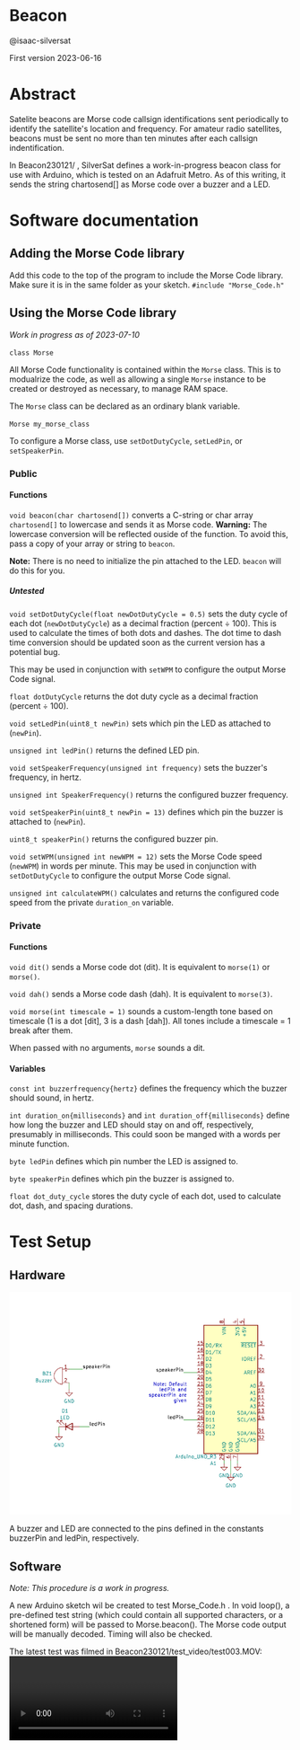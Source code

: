# Beacon
@isaac-silversat

First version 2023-06-16

# Abstract
Satelite beacons are Morse code callsign identifications sent periodically to identify the satellite's location and frequency. For amateur radio satellites, beacons must be sent no more than ten minutes after each callsign indentification.

In Beacon230121/ , SilverSat defines a work-in-progress beacon class for use with Arduino, which is tested on an Adafruit Metro. As of this writing, it sends the string chartosend[] as Morse code over a buzzer and a LED.

# Software documentation
## Adding the Morse Code library
Add this code to the top of the program to include the Morse Code library. Make sure it is in the same folder as your sketch.
`#include "Morse_Code.h"`

## Using the Morse Code library
_Work in progress as of 2023-07-10_

`class Morse`

All Morse Code functionality is contained within the `Morse` class. This is to modualrize the code, as well as allowing a single `Morse` instance to be created or destroyed as necessary, to manage RAM space.

The `Morse` class can be declared as an ordinary blank variable.

`Morse my_morse_class`

To configure a Morse class, use `setDotDutyCycle`, `setLedPin`, or `setSpeakerPin`.

### Public

#### Functions

`void beacon(char chartosend[])` converts a C-string or char array `chartosend[]` to lowercase and sends it as Morse code. **Warning:** The lowercase conversion will be reflected ouside of the function. To avoid this, pass a copy of your array or string to `beacon`.

**Note:** There is no need to initialize the pin attached to the LED. `beacon` will do this for you.

##### Untested
`void setDotDutyCycle(float newDotDutyCycle = 0.5)` sets the duty cycle of each dot (`newDotDutyCycle`) as a decimal fraction (percent ÷ 100). This is used to calculate the times of both dots and dashes. The dot time to dash time conversion should be updated soon as the current version has a potential bug.

This may be used in conjunction with `setWPM` to configure the output Morse Code signal.

`float dotDutyCycle` returns the dot duty cycle as a decimal fraction (percent ÷ 100).

`void setLedPin(uint8_t newPin)` sets which pin the LED as attached to (`newPin`).

`unsigned int ledPin()` returns the defined LED pin.

`void setSpeakerFrequency(unsigned int frequency)` sets the buzzer's frequency, in hertz.

`unsigned int SpeakerFrequency()` returns the configured buzzer frequency.

`void setSpeakerPin(uint8_t newPin = 13)` defines which pin the buzzer is attached to (`newPin`).

`uint8_t speakerPin()` returns the configured buzzer pin.

`void setWPM(unsigned int newWPM = 12)` sets the Morse Code speed (`newWPM`) in words per minute. This may be used in conjunction with `setDotDutyCycle` to configure the output Morse Code signal.

`unsigned int calculateWPM()` calculates and returns the configured code speed from the private `duration_on` variable.

### Private

#### Functions

`void dit()` sends a Morse code dot (dit). It is equivalent to `morse(1)` or `morse()`.

`void dah()` sends a Morse code dash (dah). It is equivalent to `morse(3)`.

`void morse(int timescale = 1)` sounds a custom-length tone based on timescale (1 is a dot [dit], 3 is a dash [dah]). All tones include a timescale = 1 break after them.

When passed with no arguments, `morse` sounds a dit.

#### Variables

`const int buzzerfrequency{hertz}` defines the frequency which the buzzer should sound, in hertz.

`int duration_on{milliseconds}` and `int duration_off{milliseconds}` define how long the buzzer and LED should stay on and off, respectively, presumably in milliseconds. This could soon be manged with a words per minute function.

`byte ledPin` defines which pin number the LED is assigned to.

`byte speakerPin` defines which pin the buzzer is assigned to.

`float dot_duty_cycle` stores the duty cycle of each dot, used to calculate dot, dash, and spacing durations.

# Test Setup
## Hardware
![Test schematic](Beacon230121/test_schematic/test_schematic.svg)

A buzzer and LED are connected to the pins defined in the constants buzzerPin and ledPin, respectively.

## Software
_Note: This procedure is a work in progress._

A new Arduino sketch wil be created to test Morse_Code.h . In void loop(), a pre-defined test string (which could contain all supported characters, or a shortened form) will be passed to Morse.beacon(). The Morse code output will be manually decoded. Timing will also be checked.

The latest test was filmed in Beacon230121/test_video/test003.MOV:
![Video of the third test](Beacon230121/test_video/test003.MOV)
